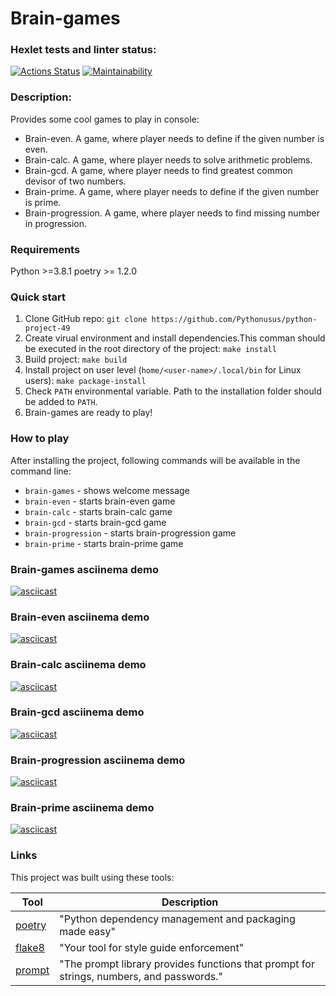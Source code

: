# Brain-games

### Hexlet tests and linter status:
[![Actions Status](https://github.com/Pythonusus/python-project-49/actions/workflows/hexlet-check.yml/badge.svg)](https://github.com/Pythonusus/python-project-49/actions)
[![Maintainability](https://api.codeclimate.com/v1/badges/11ea1330cdbde1ec50c6/maintainability)](https://codeclimate.com/github/Pythonusus/python-project-49/maintainability)


### Description:
Provides some cool games to play in console:
+ Brain-even. A game, where player needs to define if the given number is even.
+ Brain-calc. A game, where player needs to solve arithmetic problems.
+ Brain-gcd. A game, where player needs to find greatest common devisor of two numbers.
+ Brain-prime. A game, where player needs to define if the given number is prime.
+ Brain-progression. A game, where player needs to find missing number in progression.

### Requirements
Python >=3.8.1
poetry >= 1.2.0

### Quick start
1. Clone GitHub repo: `git clone https://github.com/Pythonusus/python-project-49`
2. Create virual environment and install dependencies.This comman should be executed in the root directory of the project: `make install`
3. Build project: `make build`
4. Install project on user level (`home/<user-name>/.local/bin` for Linux users): `make package-install`
5. Check `PATH` environmental variable. Path to the installation folder should be added to `PATH`.
6. Brain-games are ready to play!

### How to play
After installing the project, following commands will be available in the command line:
+ `brain-games` - shows welcome message
+ `brain-even` - starts brain-even game
+ `brain-calc` - starts brain-calc game
+ `brain-gcd` - starts brain-gcd game
+ `brain-progression` - starts brain-progression game
+ `brain-prime` - starts brain-prime game

### Brain-games asciinema demo
[![asciicast](https://asciinema.org/a/640811.svg)](https://asciinema.org/a/640811)

### Brain-even asciinema demo
[![asciicast](https://asciinema.org/a/634757.svg)](https://asciinema.org/a/634757)

### Brain-calc asciinema demo
[![asciicast](https://asciinema.org/a/635686.svg)](https://asciinema.org/a/635686)

### Brain-gcd asciinema demo
[![asciicast](https://asciinema.org/a/635756.svg)](https://asciinema.org/a/635756)

### Brain-progression asciinema demo
[![asciicast](https://asciinema.org/a/636056.svg)](https://asciinema.org/a/636056)

### Brain-prime asciinema demo
[![asciicast](https://asciinema.org/a/636305.svg)](https://asciinema.org/a/636305)

### Links
This project was built using these tools:

| Tool                                                                        | Description                                             |
|-----------------------------------------------------------------------------|---------------------------------------------------------|
| [poetry](https://python-poetry.org/)                                        | "Python dependency management and packaging made easy"  |
| [flake8](https://flake8.pycqa.org/)                                         | "Your tool for style guide enforcement" |
| [prompt](https://prompt.readthedocs.io/en/latest/)                          | "The prompt library provides functions that prompt for strings, numbers, and passwords." |
